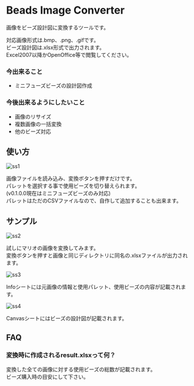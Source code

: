 # Beads Image Converter
画像をビーズ設計図に変換するツールです。  

対応画像形式は.bmp、.png、.gifです。  
ビーズ設計図は.xlsx形式で出力されます。  
Excel2007以降かOpenOffice等で閲覧してください。  

### 今出来ること

* ミニフューズビーズの設計図作成

### 今後出来るようにしたいこと

* 画像のリサイズ
* 複数画像の一括変換
* 他のビーズ対応

## 使い方
![ss1](https://cloud.githubusercontent.com/assets/7543831/24637591/4bb39e20-191d-11e7-9690-cdf4911f7203.png)

画像ファイルを読み込み、変換ボタンを押すだけです。  
パレットを選択する事で使用ビーズを切り替えられます。  
(v0.1.0.0現在はミニフューズビーズのみ対応)  
パレットはただのCSVファイルなので、自作して追加することも出来ます。  

## サンプル
![ss2](https://cloud.githubusercontent.com/assets/7543831/24637720/3476f562-191e-11e7-9f8c-41361a4cc4c8.png)

試しにマリオの画像を変換してみます。  
変換ボタンを押すと画像と同じディレクトリに同名の.xlsxファイルが出力されます。  

![ss3](https://cloud.githubusercontent.com/assets/7543831/24637722/34892e62-191e-11e7-9b65-8ff779328e6b.png)

Infoシートには元画像の情報と使用パレット、使用ビーズの内容が記載されます。  

![ss4](https://cloud.githubusercontent.com/assets/7543831/24637721/34782e78-191e-11e7-98e3-8fbf2aa7473b.png)

Canvasシートにはビーズの設計図が記載されます。

## FAQ

### 変換時に作成されるresult.xlsxって何？

変換した全ての画像に対する使用ビーズの総数が記載されます。  
ビーズ購入時の目安にして下さい。  
